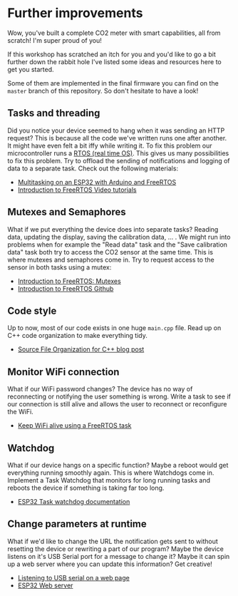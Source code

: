 # Further improvements

Wow, you've built a complete CO2 meter with smart capabilities, all from scratch! I'm super proud of you!

If this workshop has scratched an itch for you and you'd like to go a bit further down the rabbit hole I've listed some ideas and resources here to get you started.

Some of them are implemented in the final firmware you can find on the `master` branch of this repository. So don't hesitate to have a look!

## Tasks and threading

Did you notice your device seemed to hang when it was sending an HTTP request? This is because all the code we've written runs one after another. It might have even felt a bit iffy while writing it. To fix this problem our microcontroller runs a [RTOS (real time OS)](https://en.wikipedia.org/wiki/Real-time_operating_system). This gives us many possibilities to fix this problem. Try to offload the sending of notifications and logging of data to a separate task. Check out the following materials:

- [Multitasking on an ESP32 with Arduino and FreeRTOS](https://savjee.be/2020/01/multitasking-esp32-arduino-freertos/)
- [Introduction to FreeRTOS Video tutorials](https://www.youtube.com/watch?v=F321087yYy4&list=PLEBQazB0HUyQ4hAPU1cJED6t3DU0h34bz)

## Mutexes and Semaphores

What if we put everything the device does into separate tasks? Reading data, updating the display, saving the calibration data, ... . We might run into problems when for example the "Read data" task and the "Save calibration data" task both try to access the CO2 sensor at the same time. This is where mutexes and semaphores come in. Try to request access to the sensor in both tasks using a mutex:

- [Introduction to FreeRTOS: Mutexes](https://www.youtube.com/watch?v=I55auRpbiTs&list=PLEBQazB0HUyQ4hAPU1cJED6t3DU0h34bz&index=6)
- [Introduction to FreeRTOS Github](https://github.com/ShawnHymel/introduction-to-rtos)

## Code style

Up to now, most of our code exists in one huge `main.cpp` file. Read up on C++ code organization to make everything tidy.

- [Source File Organization for C++ blog post](https://arne-mertz.de/2016/06/organizing-headers-and-sources/)

## Monitor WiFi connection

What if our WiFi password changes? The device has no way of reconnecting or notifying the user something is wrong. Write a task to see if our connection is still alive and allows the user to reconnect or reconfigure the WiFi.

- [Keep WiFi alive using a FreeRTOS task](https://savjee.be/2020/02/esp32-keep-wifi-alive-with-freertos-task/)

## Watchdog

What if our device hangs on a specific function? Maybe a reboot would get everything running smoothly again. This is where Watchdogs come in. Implement a Task Watchdog that monitors for long running tasks and reboots the device if something is taking far too long.

- [ESP32 Task watchdog documentation](https://docs.espressif.com/projects/esp-idf/en/latest/esp32/api-reference/system/wdts.html#task-watchdog-timer-twdt)

## Change parameters at runtime

What if we'd like to change the URL the notification gets sent to without resetting the device or rewriting a part of our program? Maybe the device listens on it's USB Serial port for a message to change it? Maybe it can spin up a web server where you can update this information? Get creative!

- [Listening to USB serial on a web page](https://learn.adafruit.com/using-webusb-with-arduino-and-tinyusb)
- [ESP32 Web server](https://randomnerdtutorials.com/esp32-web-server-arduino-ide/)
